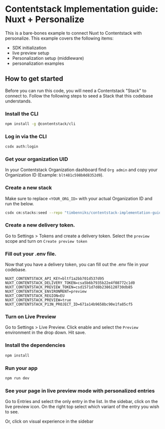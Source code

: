 # Contentstack Implementation guide: Nuxt + Personalize

This is a bare-bones example to connect Nuxt to Contentstack with personalize.
This example covers the following items:

- SDK initialization
- live preview setup
- Personalization setup (middleware)
- personalization examples

## How to get started

Before you can run this code, you will need a Contentstack "Stack" to connect to.
Follow the following steps to seed a Stack that this codebase understands.

### Install the CLI

```bash
npm install -g @contentstack/cli
```

### Log in via the CLI

```bash
csdx auth:login
```

### Get your organization UID

In your Contentstack Organization dashboard find `Org admin` and copy your Organization ID (Example: `blt481c598b0d8352d9`).

### Create a new stack

Make sure to replace `<YOUR_ORG_ID>` with your actual Organization ID and run the below.

```bash
csdx cm:stacks:seed --repo "timbenniks/contentstack-implementation-guides-p13n-seed" --org "<YOUR_ORG_ID>" -n "Implementation Guide"
```

### Create a new delivery token.

Go to Settings > Tokens and create a delivery token. Select the `preview` scope and turn on `Create preview token`

### Fill out your .env file.

Now that you have a delivery token, you can fill out the .env file in your codebase.

```
NUXT_CONTENTSTACK_API_KEY=bltf1a2bb701d537d95
NUXT_CONTENTSTACK_DELIVERY_TOKEN=csa5b6b7935b22e4f08772c1d0
NUXT_CONTENTSTACK_PREVIEW_TOKEN=csd1571d7d8b2386120730db85
NUXT_CONTENTSTACK_ENVIRONMENT=preview
NUXT_CONTENTSTACK_REGION=EU
NUXT_CONTENTSTACK_PREVIEW=true
NUXT_CONTENTSTACK_P13N_PROJECT_ID=671a14b9658bc90e1fa85cf5
```

### Turn on Live Preview

Go to Settings > Live Preview. Click enable and select the `Preview` environment in the drop down. Hit save.

### Install the dependencies

```bash
npm install
```

### Run your app

```bash
npm run dev
```

### See your page in live preview mode with personalized entries

Go to Entries and select the only entry in the list.
In the sidebar, click on the live preview icon.
On the right top select which variant of the entry you wish to see.

Or, click on visual experience in the sidebar

